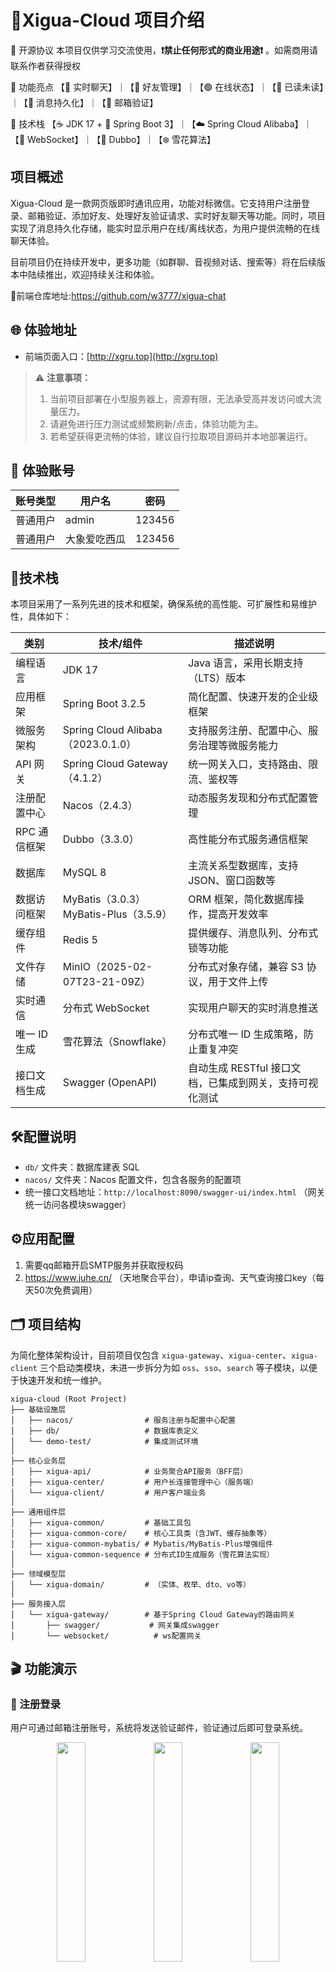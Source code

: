 # 🍉Xigua-Cloud 项目介绍

📄 开源协议
本项目仅供学习交流使用，**❗禁止任何形式的商业用途❗** 。如需商用请联系作者获得授权

🔹 功能亮点
【💬 实时聊天】｜【👥 好友管理】｜【🟢 在线状态】｜【📖 已读未读】｜【💾 消息持久化】｜【📧 邮箱验证】

🔧 技术栈
【☕ JDK 17 + 🌱 Spring Boot 3】｜【☁️ Spring Cloud Alibaba】｜【🔄 WebSocket】｜【📡 Dubbo】｜【❄️ 雪花算法】

## 项目概述
Xigua-Cloud 是一款网页版即时通讯应用，功能对标微信。它支持用户注册登录、邮箱验证、添加好友、处理好友验证请求、实时好友聊天等功能。同时，项目实现了消息持久化存储，能实时显示用户在线/离线状态，为用户提供流畅的在线聊天体验。

目前项目仍在持续开发中，更多功能（如群聊、音视频对话、搜索等）将在后续版本中陆续推出，欢迎持续关注和体验。

🔗前端仓库地址:https://github.com/w3777/xigua-chat

## 🌐 体验地址

- 前端页面入口：[http://xgru.top](http://xgru.top)

> ⚠️ **注意事项：**
>
> 1. 当前项目部署在小型服务器上，资源有限，无法承受高并发访问或大流量压力。
> 2. 请避免进行压力测试或频繁刷新/点击，体验功能为主。
> 3. 若希望获得更流畅的体验，建议自行拉取项目源码并本地部署运行。


## 🔑 体验账号

| 账号类型 | 用户名    | 密码       |
|----------|--------|------------|
| 普通用户 | admin  | 123456 |
| 普通用户 | 大象爱吃西瓜 | 123456 |


## 🧰技术栈
本项目采用了一系列先进的技术和框架，确保系统的高性能、可扩展性和易维护性，具体如下：

| 类别 | 技术/组件 | 描述说明 |
|------|----------|----------|
| 编程语言 | JDK 17 | Java 语言，采用长期支持（LTS）版本 |
| 应用框架 | Spring Boot 3.2.5 | 简化配置、快速开发的企业级框架 |
| 微服务架构 | Spring Cloud Alibaba（2023.0.1.0） | 支持服务注册、配置中心、服务治理等微服务能力 |
| API 网关 | Spring Cloud Gateway（4.1.2） | 统一网关入口，支持路由、限流、鉴权等 |
| 注册配置中心 | Nacos（2.4.3） | 动态服务发现和分布式配置管理 |
| RPC 通信框架 | Dubbo（3.3.0） | 高性能分布式服务通信框架 |
| 数据库 | MySQL 8 | 主流关系型数据库，支持 JSON、窗口函数等 |
| 数据访问框架 | MyBatis（3.0.3）<br>MyBatis-Plus（3.5.9） | ORM 框架，简化数据库操作，提高开发效率 |
| 缓存组件 | Redis 5 | 提供缓存、消息队列、分布式锁等功能 |
| 文件存储 | MinIO（2025-02-07T23-21-09Z） | 分布式对象存储，兼容 S3 协议，用于文件上传 |
| 实时通信 | 分布式 WebSocket | 实现用户聊天的实时消息推送 |
| 唯一 ID 生成 | 雪花算法（Snowflake） | 分布式唯一 ID 生成策略，防止重复冲突 |
| 接口文档生成 | Swagger (OpenAPI) | 自动生成 RESTful 接口文档，已集成到网关，支持可视化测试 |

## 🛠️配置说明
- `db/` 文件夹：数据库建表 SQL
- `nacos/` 文件夹：Nacos 配置文件，包含各服务的配置项
- 统一接口文档地址：`http://localhost:8090/swagger-ui/index.html` （网关统一访问各模块swagger）

## ⚙️应用配置
1. 需要qq邮箱开启SMTP服务并获取授权码
2. https://www.juhe.cn/ （天地聚合平台），申请ip查询、天气查询接口key（每天50次免费调用）

## 🗂️ 项目结构

为简化整体架构设计，目前项目仅包含 `xigua-gateway`、`xigua-center`、`xigua-client` 三个启动类模块，未进一步拆分为如 `oss`、`sso`、`search` 等子模块，以便于快速开发和统一维护。

```
xigua-cloud (Root Project)
├── 基础设施层
│   ├── nacos/                # 服务注册与配置中心配置
│   ├── db/                   # 数据库表定义
│   └── demo-test/            # 集成测试环境
│
├── 核心业务层
│   ├── xigua-api/            # 业务聚合API服务（BFF层）
│   ├── xigua-center/         # 用户长连接管理中心（服务端）
│   └── xigua-client/         # 用户客户端业务
│
├── 通用组件层
│   ├── xigua-common/         # 基础工具包
│   ├── xigua-common-core/    # 核心工具类（含JWT、缓存抽象等）
│   ├── xigua-common-mybatis/ # Mybatis/MyBatis-Plus增强组件
│   └── xigua-common-sequence # 分布式ID生成服务（雪花算法实现）
│
├── 领域模型层
│   └── xigua-domain/         # （实体、枚举、dto、vo等）
│
├── 服务接入层
│   └── xigua-gateway/        # 基于Spring Cloud Gateway的路由网关
│       ├── swagger/           # 网关集成swagger
│       └── websocket/          # ws配置网关
```

## 🎬 功能演示

### 📝 注册登录
用户可通过邮箱注册账号，系统将发送验证邮件，验证通过后即可登录系统。
<div align="center">
  <img src="doc/images/login.png" width="30%" />
  <img src="doc/images/register.png" width="30%" />
  <img src="doc/images/captcha.png" width="30%" />
</div>

### 👥 添加好友
支持通过用户名或邮箱搜索用户，发送好友请求；对方可选择接受或拒绝。
<div align="center">
  <img src="doc/images/add_friend.png" width="30%"  />
  <img src="doc/images/friend_request.png" width="30%" />
  <img src="doc/images/friends.png" width="30%" />
</div>

### 💬 实时聊天
好友之间可进行实时消息交流，聊天内容将即时显示并持久化保存，便于历史查阅。
<div align="center">
  <img src="doc/images/friend_chat.png"/>
</div>

### 🟢 在线状态
系统实时展示用户的在线/离线状态，便于好友查看彼此是否在线。
<div align="center">
  <img src="doc/images/online_demo.gif"/>
</div>

### 【📖 已读/未读】
支持实时消息的已读，以及留言消息打开聊天框口已读，历史消息滑动已读。

#### 实时消息已读
<div align="center">
  <img src="doc/images/online_read.gif"/>
</div>

#### 打开窗口已读
<div align="center">
  <img src="doc/images/open_window_read.gif"/>
</div>

#### 滑动窗口已读
<div align="center">
  <img src="doc/images/scroll_read.gif"/>
</div>



## 关注⭐️
🔍 欢迎体验使用 Xigua-Cloud！
项目仍在持续优化中，若您在使用过程中发现任何问题或有改进建议，欢迎提交 Issue 或 PR，我们非常感谢您的反馈与支持 ❤️
